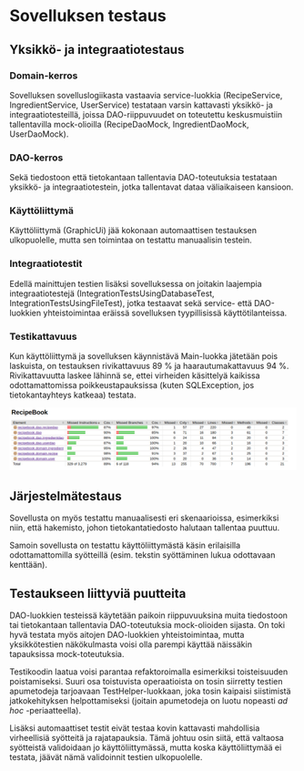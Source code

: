 # Sovelluksen testaus

## Yksikkö- ja integraatiotestaus

### Domain-kerros

Sovelluksen sovelluslogiikasta vastaavia service-luokkia (RecipeService, IngredientService, UserService) testataan varsin kattavasti yksikkö- ja integraatiotesteillä, joissa DAO-riippuvuudet on toteutettu keskusmuistiin tallentavilla mock-olioilla (RecipeDaoMock, IngredientDaoMock, UserDaoMock).

### DAO-kerros

Sekä tiedostoon että tietokantaan tallentavia DAO-toteutuksia testataan yksikkö- ja integraatiotestein, jotka tallentavat dataa väliaikaiseen kansioon.

### Käyttöliittymä

Käyttöliittymä (GraphicUi) jää kokonaan automaattisen testauksen ulkopuolelle, mutta sen toimintaa on testattu manuaalisin testein.

### Integraatiotestit

Edellä mainittujen testien lisäksi sovelluksessa on joitakin laajempia integraatiotestejä (IntegrationTestsUsingDatabaseTest, IntegrationTestsUsingFileTest), jotka testaavat sekä service- että DAO-luokkien yhteistoimintaa eräissä sovelluksen tyypillisissä käyttötilanteissa.

### Testikattavuus

Kun käyttöliittymä ja sovelluksen käynnistävä Main-luokka jätetään pois laskuista, on testauksen rivikattavuus 89 % ja haarautumakattavuus 94 %. Rivikattavuutta laskee lähinnä se, ettei virheiden käsittelyä kaikissa odottamattomissa poikkeustapauksissa (kuten SQLException, jos tietokantayhteys katkeaa) testata.

![Testikattavuusraportti](https://github.com/joonaspartanen/ot-harjoitustyo/blob/master/RecipeBook/dokumentointi/kuvat/testauskattavuus.png)

## Järjestelmätestaus

Sovellusta on myös testattu manuaalisesti eri skenaarioissa, esimerkiksi niin, että hakemisto, johon tietokantatiedosto halutaan tallentaa puuttuu.

Samoin sovellusta on testattu käyttöliittymästä käsin erilaisilla odottamattomilla syötteillä (esim. tekstin syöttäminen lukua odottavaan kenttään).

## Testaukseen liittyviä puutteita

DAO-luokkien testeissä käytetään paikoin riippuvuuksina muita tiedostoon tai tietokantaan tallentavia DAO-toteutuksia mock-olioiden sijasta. On toki hyvä testata myös aitojen DAO-luokkien yhteistoimintaa, mutta yksikkötestien näkökulmasta voisi olla parempi käyttää näissäkin tapauksissa mock-toteutuksia.

Testikoodin laatua voisi parantaa refaktoroimalla esimerkiksi toisteisuuden poistamiseksi. Suuri osa toistuvista operaatioista on tosin siirretty testien apumetodeja tarjoavaan TestHelper-luokkaan, joka tosin kaipaisi siistimistä jatkokehityksen helpottamiseksi (joitain apumetodeja on luotu nopeasti _ad hoc_ -periaatteella).

Lisäksi automaattiset testit eivät testaa kovin kattavasti mahdollisia virheellisiä syötteitä ja rajatapauksia. Tämä johtuu osin siitä, että valtaosa syötteistä validoidaan jo käyttöliittymässä, mutta koska käyttöliittymää ei testata, jäävät nämä validoinnit testien ulkopuolelle.
